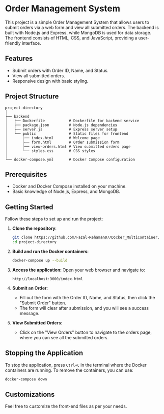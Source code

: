 
# Order Management System

This project is a simple Order Management System that allows users to submit orders via a web form and view all submitted orders. The backend is built with Node.js and Express, while MongoDB is used for data storage. The frontend consists of HTML, CSS, and JavaScript, providing a user-friendly interface.

## Features

- Submit orders with Order ID, Name, and Status.
- View all submitted orders.
- Responsive design with basic styling.

## Project Structure

```
project-directory
│
├── backend
│   ├── Dockerfile           # Dockerfile for backend service
│   ├── package.json         # Node.js dependencies
│   ├── server.js            # Express server setup
│   └── public               # Static files for frontend
│       ├── index.html       # Welcome page
│       ├── form.html        # Order submission form
│       ├── view-orders.html # View submitted orders page
│       └── styles.css       # CSS styles
│
└── docker-compose.yml       # Docker Compose configuration
```

## Prerequisites

- Docker and Docker Compose installed on your machine.
- Basic knowledge of Node.js, Express, and MongoDB.

## Getting Started

Follow these steps to set up and run the project:

1. **Clone the repository**:
   ```bash
   git clone https://github.com/Fazal-Rehaman07/Docker_MultiContainer.git
   cd project-directory
   ```

2. **Build and run the Docker containers**:
   ```bash
   docker-compose up --build
   ```

3. **Access the application**:
   Open your web browser and navigate to:
   ```
   http://localhost:3000/index.html
   ```

4. **Submit an Order**:
   - Fill out the form with the Order ID, Name, and Status, then click the "Submit Order" button.
   - The form will clear after submission, and you will see a success message.

5. **View Submitted Orders**:
   - Click on the "View Orders" button to navigate to the orders page, where you can see all the submitted orders.

## Stopping the Application

To stop the application, press `Ctrl+C` in the terminal where the Docker containers are running. To remove the containers, you can use:

```bash
docker-compose down
```

## Customizations

Feel free to customize the front-end files as per your needs.
